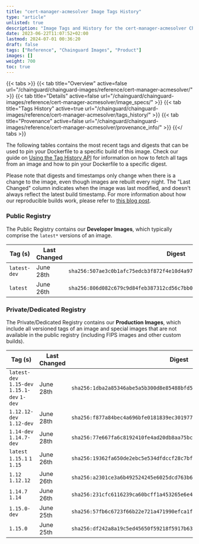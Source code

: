 ```yaml
---
title: "cert-manager-acmesolver Image Tags History"
type: "article"
unlisted: true
description: "Image Tags and History for the cert-manager-acmesolver Chainguard Image"
date: 2023-06-22T11:07:52+02:00
lastmod: 2024-07-01 00:36:20
draft: false
tags: ["Reference", "Chainguard Images", "Product"]
images: []
weight: 700
toc: true
---
```


{{< tabs >}}
{{< tab title="Overview" active=false url="/chainguard/chainguard-images/reference/cert-manager-acmesolver/" >}}
{{< tab title="Details" active=false url="/chainguard/chainguard-images/reference/cert-manager-acmesolver/image_specs/" >}}
{{< tab title="Tags History" active=true url="/chainguard/chainguard-images/reference/cert-manager-acmesolver/tags_history/" >}}
{{< tab title="Provenance" active=false url="/chainguard/chainguard-images/reference/cert-manager-acmesolver/provenance_info/" >}}
{{</ tabs >}}

The following tables contains the most recent tags and digests that can be used to pin your Dockerfile to a specific build of this image. Check our guide on [Using the Tag History API](/chainguard/chainguard-images/using-the-tag-history-api/) for information on how to fetch all tags from an image and how to pin your Dockerfile to a specific digest.

Please note that digests and timestamps only change when there is a change to the image, even though images are rebuilt every night. The "Last Changed" column indicates when the image was last modified, and doesn't always reflect the latest build timestamp. For more information about how our reproducible builds work, please refer to [this blog post](https://www.chainguard.dev/unchained/reproducing-chainguards-reproducible-image-builds).

### Public Registry
The Public Registry contains our **Developer Images**, which typically comprise the `latest*` versions of an image.

| Tag (s)       | Last Changed | Digest                                                                    |
|---------------|--------------|---------------------------------------------------------------------------|
|  `latest-dev` | June 28th    | `sha256:507ae3c0b1afc75edcb3f872f4e10d4a97bb319a9b71ba284288d06eeee55bf8` |
|  `latest`     | June 26th    | `sha256:806d082c679c9d84feb387312cd56c7bb0d84172329b8354bbb463ba4bf5fb0b` |


### Private/Dedicated Registry
The Private/Dedicated Registry contains our **Production Images**, which include all versioned tags of an image and special images that are not available in the public registry (including FIPS images and other custom builds).

| Tag (s)                                       | Last Changed | Digest                                                                    |
|-----------------------------------------------|--------------|---------------------------------------------------------------------------|
|  `latest-dev` `1.15-dev` `1.15.1-dev` `1-dev` | June 28th    | `sha256:1dba2a85346abe5a5b300d8e85488bfd5b20c15991ec6ea593f8e2c607fa4d7e` |
|  `1.12.12-dev` `1.12-dev`                     | June 28th    | `sha256:f877a84bec4a696bfe0181839ec3019772d26ee4c07eebc3da3bd39a28b5ecfd` |
|  `1.14-dev` `1.14.7-dev`                      | June 28th    | `sha256:77e667fa6c8192410fe4ad20db8aa75bcbf6bbdf83f184ebcfce6d10b70f65d2` |
|  `latest` `1.15.1` `1` `1.15`                 | June 26th    | `sha256:19362fa650de2ebc5e534dfdccf28c7bff3e6264b5fd2811efdd4dc471d7126d` |
|  `1.12` `1.12.12`                             | June 26th    | `sha256:a2301ce3a6b492524245e6025dcd763b60df9ecd7981e1e0c383fb331f6ffe17` |
|  `1.14.7` `1.14`                              | June 26th    | `sha256:231cfc6116239ca60bcff1a453265e6e4f473af355b44010e5589663600f0ef1` |
|  `1.15.0-dev`                                 | June 25th    | `sha256:57fb6c6723f66b22e721a471990efca1f906bc7391777424f2e805b9abe5d54e` |
|  `1.15.0`                                     | June 25th    | `sha256:df242a8a19c5ed45650f59218f5917b63f82dfc38d5f588afd979080ca86f38f` |

